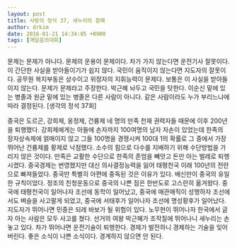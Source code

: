 ```yaml
---
layout: post
title: 사랑의 정석 37, 새누리의 참패
author: drkim
date: 2016-01-21 14:34:05 +0900
tags: [깨달음의대화]
---
```

문제는 문제가 아니다. 문제의 운용이 문제이다. 차가 가지 않는다면 운전기사 잘못이다. 이 간단한 사실을 받아들이기가 쉽지 않다. 국민이 움직이지 않는다면 지도자의 잘못이다. 공무원 복지부동은 상수이고 위정자의 지휘능력이 문제다. 보통은 이 사실을 받아들이지 않는다. 문제가 문제라고 주장한다. 박근혜 놔두고 국민을 탓한다. 이순신 밑에 있는 병졸과 원균 밑에 있는 병졸은 다른 사람이 아니다. 같은 사람이라도 누가 부리느냐에 따라 결정된다. [생각의 정석 37회] 

  


중국은 도르곤, 강희제, 옹정제, 건륭제 네 명의 만족 천재 권력자들 때문에 이후 200년을 퇴행했다. 강희제에게는 아들에 손자까지 100여명의 남자 자손이 있었는데 한족의 장자상속제에 얽매이지 않고 그들 100명을 경쟁시켜 100대 1의 확률로 그 중에서 가장 뛰어난 건륭제를 황제로 낙점했다. 소수의 힘으로 다수를 지배하기 위해 수단방법을 가리지 않은 것이다. 만족은 교활한 수단으로 한족의 존엄을 빼앗고 돈만 아는 벌레로 퇴행시켰다. 중국경제는 번영했지만 대신 의사결정능력을 잃어 태평천국 이래 100년의 전란으로 빠져들었다. 중국만 특별히 아편에 중독된 것은 이유가 있다. 배신만이 중국의 유일한 규칙이었다. 정조의 친청운동으로 중국의 나쁜 점은 한반도로 고스란히 옮겨왔다. 중국에 태평천국이 일어나자 조선에 동학이 일어났고, 중국에 매관매직이 성행하자 조선에서도 벼슬을 사고팔게 되었고, 중국에 서태후가 일어나자 조선에 명성황후가 일어났다. 지도자가 뛰어나면 민중은 되레 바보가 될 위험이 있다. 노무현이 뛰어나자 한국에서 글자 아는 사람은 모두 사고를 쳤다. 선거의 여왕 박근혜가 조작질에 뛰어나니 새누리는 손 놓고 있다. 차가 뛰어나면 운전기술이 퇴행한다. 경제가 발전하니 경제하는 기술을 잊어버린다. 좋은 소식이 나쁜 소식이다. 경계하지 않으면 안 된다.